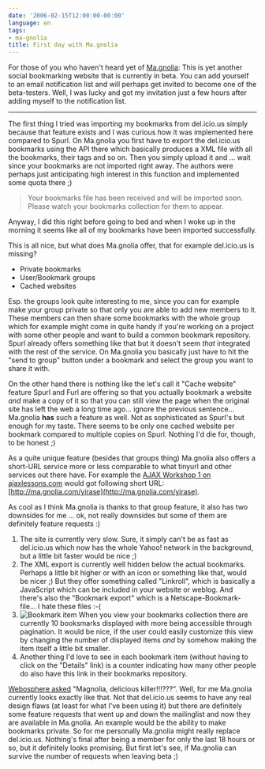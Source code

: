 ```yaml
---
date: '2006-02-15T12:00:00-00:00'
language: en
tags:
- ma-gnolia
title: First day with Ma.gnolia
---
```



For those of you who haven't heard yet of [Ma.gnolia](http://ma.gnolia.com): This is yet another social bookmarking website that is currently in beta. You can add yourself to an email notification list and will perhaps get invited to become one of the beta-testers. Well, I was lucky and got my invitation just a few hours after adding myself to the notification list.



-------------------------------

 

The first thing I tried was importing my bookmarks from del.icio.us simply because that feature exists and I was curious how it was implemented here compared to Spurl. On Ma.gnolia you first have to export the del.icio.us bookmarks using the API there which basically produces a XML file with all the bookmarks, their tags and so on. Then you simply upload it and ... wait since your bookmarks are not imported right away. The authors were perhaps just anticipating high interest in this function and implemented some quota there ;)

<blockquote>Your bookmarks file has been received and will be imported soon. Please watch your bookmarks collection for them to appear.</blockquote>

Anyway, I did this right before going to bed and when I woke up in the morning it seems like all of my bookmarks have been imported successfully.

This is all nice, but what does Ma.gnolia offer, that for example del.icio.us is missing?

* Private bookmarks
* User/Bookmark groups
* Cached websites

Esp. the groups look quite interesting to me, since you can for example make your group private so that only you are able to add new members to it. These members can then share some bookmarks with the whole group which for example might come in quite handy if you're working on a project with some other people and want to build a common bookmark repository. Spurl already offers something like that but it doesn't seem _that_ integrated with the rest of the service. On Ma.gnolia you basically just have to hit the "send to group" button under a bookmark and select the group you want to share it with.

On the other hand there is nothing like the let's call it "Cache website" feature Spurl and Furl are offering so that you actually bookmark a website _and_ make a copy of it so that you can still view the page when the original site has left the web a long time ago... ignore the previous sentence... Ma.gnolia **has** such a feature as well.  Not as sophisticated as Spurl's but enough for my taste. There seems to be only one cached website per bookmark compared to multiple copies on Spurl. Nothing I'd die for, though, to be honest ;)

As a quite unique feature (besides that groups thing) Ma.gnolia also offers a short-URL service more or less comparable to what tinyurl and other services out there have. For example the [AJAX Workshop 1 on ajaxlessons.com](http://www.ajaxlessons.com/2006/02/11/ajax-workshop-1-ajax-basics-build-a-simple-email-verification-with-prototypejs/) would got following short URL: [http://ma.gnolia.com/yirase](http://ma.gnolia.com/yirase).

As cool as I think Ma.gnolia is thanks to that group feature, it also has two downsides for me ... ok, not really downsides but some of them are definitely feature requests :)

1. The site is currently very slow. Sure, it simply can't be as fast as del.icio.us which now has the whole Yahoo! network in the background, but a little bit faster would be nice ;)
2. The XML export is currently well hidden below the actual bookmarks. Perhaps a little bit higher or with an icon or something like that, would be nicer ;) But they offer something called "Linkroll", which is basically a JavaScript which can be included in your website or weblog. And there's also the "Bookmark export" which is a Netscape-Bookmark-file... I hate these files :-(
3. <img src="http://www.zerokspot.com/uploads/magnolia-bookmark.jpg" alt="Bookmark item" class="right"/> When you view your bookmarks collection there are currently 10 booksmarks displayed with more being accessible through pagination.  It would be nice, if the user could easily customize this view by changing the number of displayed items _and_ by somehow making the item itself a little bit smaller. 
4. Another thing I'd love to see in each bookmark item (without having to click on the "Details" link) is a counter indicating how many other people do also have this link in their bookmarks repository.

[Webosphere asked](http://webosphere.wordpress.com/2006/02/11/magnolia-delicious-killer/) "Magnolia, delicious killer!!!???". Well, for me Ma.gnolia currently looks exactly like that. Not that del.icio.us seems to have any real design flaws (at least for what I've been using it) but there are definitely some feature requests that went up and down the mailinglist and now they are available in Ma.gnolia. An example would be the ability to make bookmarks private. So for me personally Ma.gnolia might really replace del.icio.us. Nothing's final after being a member for only the last 18 hours or so, but it definitely looks promising. But first let's see, if Ma.gnolia can survive the number of requests when leaving beta ;)